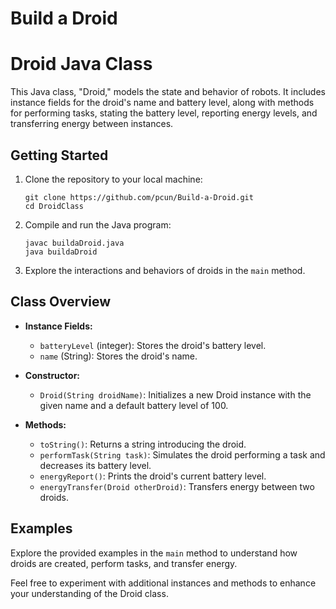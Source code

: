 # Build a Droid
 # Droid Java Class

This Java class, "Droid," models the state and behavior of robots. It includes instance fields for the droid's name and battery level, along with methods for performing tasks, stating the battery level, reporting energy levels, and transferring energy between instances.

## Getting Started

1. Clone the repository to your local machine:

    ```
    git clone https://github.com/pcun/Build-a-Droid.git
    cd DroidClass
    ```

2. Compile and run the Java program:

    ```
    javac buildaDroid.java
    java buildaDroid
    ```

3. Explore the interactions and behaviors of droids in the `main` method.

## Class Overview

- **Instance Fields:**
  - `batteryLevel` (integer): Stores the droid's battery level.
  - `name` (String): Stores the droid's name.

- **Constructor:**
  - `Droid(String droidName)`: Initializes a new Droid instance with the given name and a default battery level of 100.

- **Methods:**
  - `toString()`: Returns a string introducing the droid.
  - `performTask(String task)`: Simulates the droid performing a task and decreases its battery level.
  - `energyReport()`: Prints the droid's current battery level.
  - `energyTransfer(Droid otherDroid)`: Transfers energy between two droids.

## Examples

Explore the provided examples in the `main` method to understand how droids are created, perform tasks, and transfer energy.

Feel free to experiment with additional instances and methods to enhance your understanding of the Droid class.


